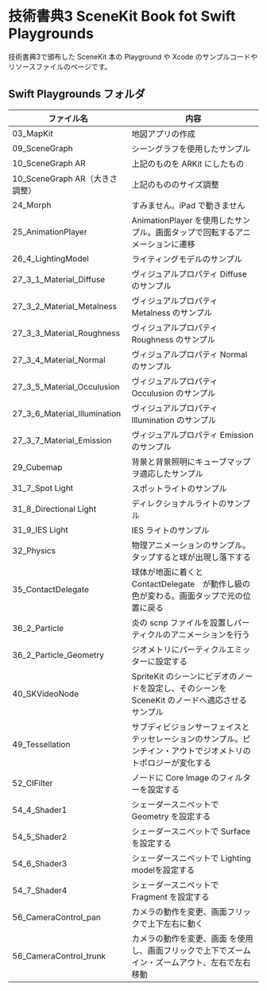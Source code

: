 # 技術書典3 SceneKit Book fot Swift Playgrounds

技術書典3で頒布した SceneKit 本の Playground や Xcode のサンプルコードやリソースファイルのページです。

## Swift Playgrounds フォルダ

|ファイル名|内容|
|---|---|
|03_MapKit|地図アプリの作成|
|09_SceneGraph|シーングラフを使用したサンプル|
|10_SceneGraph AR|上記のものを ARKit にしたもの|
|10_SceneGraph AR（大きさ調整）|上記のもののサイズ調整|
|24_Morph|すみません。iPad で動きません|
|25_AnimationPlayer|AnimationPlayer を使用したサンプル。画面タップで回転するアニメーションに遷移|
|26_4_LightingModel|ライティングモデルのサンプル|
|27_3_1_Material_Diffuse|ヴィジュアルプロパティ Diffuse のサンプル|
|27_3_2_Material_Metalness|ヴィジュアルプロパティ Metalness のサンプル|
|27_3_3_Material_Roughness|ヴィジュアルプロパティ Roughness のサンプル|
|27_3_4_Material_Normal|ヴィジュアルプロパティ Normal のサンプル|
|27_3_5_Material_Occulusion|ヴィジュアルプロパティ Occulusion のサンプル|
|27_3_6_Material_Illumination|ヴィジュアルプロパティ Illumination のサンプル|
|27_3_7_Material_Emission|ヴィジュアルプロパティ Emission のサンプル|
|29_Cubemap|背景と背景照明にキューブマップヲ適応したサンプル|
|31_7_Spot Light|スポットライトのサンプル|
|31_8_Directional Light|ディレクショナルライトのサンプル|
|31_9_IES Light|IES ライトのサンプル|
|32_Physics|物理アニメーションのサンプル。タップすると球が出現し落下する|
|35_ContactDelegate|球体が地面に着くと ContactDelegate　が動作し級の色が変わる。画面タップで元の位置に戻る|
|36_2_Particle|炎の scnp ファイルを設置しパーティクルのアニメーションを行う|
|36_2_Particle_Geometry|ジオメトリにパーティクルエミッターに設定する|
|40_SKVideoNode|SpriteKit のシーンにビデオのノードを設定し、そのシーンを SceneKit のノードへ適応させるサンプル|
|49_Tessellation|サブディビジョンサーフェイスとテッセレーションのサンプル。ピンチイン・アウトでジオメトリのトポロジーが変化する|
|52_CIFilter|ノードに Core Image のフィルターを設定する|
|54_4_Shader1|シェーダースニペットで Geometry を設定する|
|54_5_Shader2|シェーダースニペットで Surface を設定する|
|54_6_Shader3|シェーダースニペットで Lighting modelを設定する|
|54_7_Shader4|シェーダースニペットで Fragment を設定する|
|56_CameraControl_pan|カメラの動作を変更、画面フリックで上下左右に動く|
|56_CameraControl_trunk|カメラの動作を変更、画面 を使用し、画面フリックで上下でズームイン・ズームアウト、左右で左右移動|
